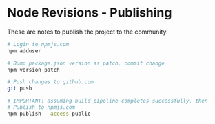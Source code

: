 Node Revisions - Publishing
==============

These are notes to publish the project to the community.

```bash
# Login to npmjs.com
npm adduser

# Bump package.json version as patch, commit change
npm version patch

# Push changes to github.com
git push

# IMPORTANT: assuming build pipeline completes successfully, then
# Publish to npmjs.com
npm publish --access public
```
